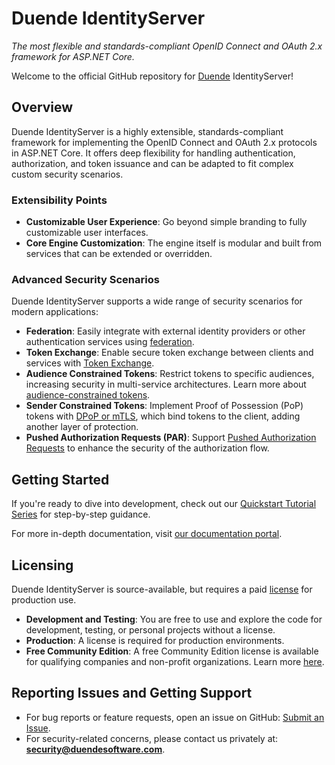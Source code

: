 # Duende IdentityServer
_The most flexible and standards-compliant OpenID Connect and OAuth 2.x framework for ASP.NET Core._

Welcome to the official GitHub repository for [Duende](https://duendesoftware.com) IdentityServer!

## Overview

Duende IdentityServer is a highly extensible, standards-compliant framework for implementing the OpenID Connect and OAuth 2.x protocols in ASP.NET Core. It offers deep flexibility for handling authentication, authorization, and token issuance and can be adapted to fit complex custom security scenarios.

### Extensibility Points

- **Customizable User Experience**: Go beyond simple branding to fully customizable user interfaces.
- **Core Engine Customization**: The engine itself is modular and built from services that can be extended or overridden.

### Advanced Security Scenarios

Duende IdentityServer supports a wide range of security scenarios for modern applications:

- **Federation**: Easily integrate with external identity providers or other authentication services using [federation](https://docs.duendesoftware.com/identityserver/v7/ui/federation/).
- **Token Exchange**: Enable secure token exchange between clients and services with [Token Exchange](https://docs.duendesoftware.com/identityserver/v7/tokens/extension_grants/token_exchange/).
- **Audience Constrained Tokens**: Restrict tokens to specific audiences, increasing security in multi-service architectures. Learn more about [audience-constrained tokens](https://docs.duendesoftware.com/identityserver/v7/fundamentals/resources/isolation/).
- **Sender Constrained Tokens**: Implement Proof of Possession (PoP) tokens with [DPoP or mTLS](https://docs.duendesoftware.com/identityserver/v7/tokens/pop/), which bind tokens to the client, adding another layer of protection.
- **Pushed Authorization Requests (PAR)**: Support [Pushed Authorization Requests](https://docs.duendesoftware.com/identityserver/v7/tokens/par/) to enhance the security of the authorization flow.

## Getting Started
If you're ready to dive into development, check out our [Quickstart Tutorial Series](https://docs.duendesoftware.com/identityserver/v7/quickstarts/) for step-by-step guidance.

For more in-depth documentation, visit [our documentation portal](https://docs.duendesoftware.com).

## Licensing
Duende IdentityServer is source-available, but requires a paid [license](https://duendesoftware.com/products/identityserver) for production use.

- **Development and Testing**: You are free to use and explore the code for development, testing, or personal projects without a license.
- **Production**: A license is required for production environments. 
- **Free Community Edition**: A free Community Edition license is available for qualifying companies and non-profit organizations. Learn more [here](https://duendesoftware.com/products/communityedition).

## Reporting Issues and Getting Support
- For bug reports or feature requests, open an issue on GitHub: [Submit an Issue](https://github.com/DuendeSoftware/Support/issues/new/choose).
- For security-related concerns, please contact us privately at: **security@duendesoftware.com**.
